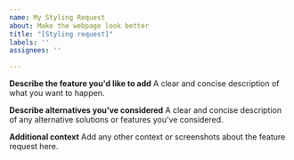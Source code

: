 ```yaml
---
name: My Styling Request
about: Make the webpage look better
title: "[Styling request]"
labels: ''
assignees: ''

---
```


**Describe the feature you'd like to add**
A clear and concise description of what you want to happen.

**Describe alternatives you've considered**
A clear and concise description of any alternative solutions or features you've considered.

**Additional context**
Add any other context or screenshots about the feature request here.
